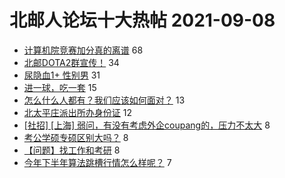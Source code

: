 # 北邮人论坛十大热帖 2021-09-08

- [计算机院竞赛加分真的离谱](https://bbs.byr.cn/article/AimGraduate/1210398) 68
- [北邮DOTA2群宣传！](https://bbs.byr.cn/article/Dota/958902) 34
- [尿隐血1+  性别男](https://bbs.byr.cn/article/Health/226235) 31
- [进一球，吃一套](https://bbs.byr.cn/article/Picture/3298628) 15
- [怎么什么人都有？我们应该如何面对？](https://bbs.byr.cn/article/Feeling/3177079) 13
- [北太平庄派出所办身份证](https://bbs.byr.cn/article/Talking/6298746) 12
- [[社招] [上海] 弱问，有没有考虑外企coupang的，压力不太大](https://bbs.byr.cn/article/BYRatSH/8846) 8
- [考公学硕专硕区别大吗？](https://bbs.byr.cn/article/CivilServant/44901) 8
- [【问题】找工作和考研](https://bbs.byr.cn/article/Job/2141052) 8
- [今年下半年算法跳槽行情怎么样呢？](https://bbs.byr.cn/article/WorkLife/1167190) 7


